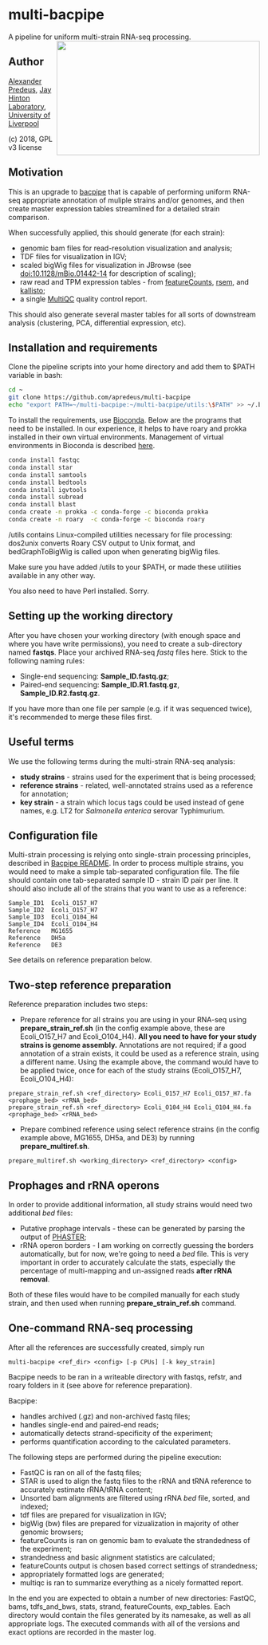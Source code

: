 # multi-bacpipe
A pipeline for uniform multi-strain RNA-seq processing.
<img align="right" width="407" height="229" src="http://static.bnr.bg/sites/en/music/publishingimages/630/12-06-21-81065_2.jpg">

## Author
[Alexander Predeus](https://www.researchgate.net/profile/Alexander_Predeus), [Jay Hinton Laboratory](http://www.hintonlab.com/), [University of Liverpool](https://www.liverpool.ac.uk/)

(c) 2018, GPL v3 license

## Motivation
This is an upgrade to [bacpipe](https://github.com/apredeus/bacpipe) that is capable of performing uniform RNA-seq appropriate annotation of muliple strains and/or genomes, and then create master expression tables streamlined for a detailed strain comparison. 

When successfully applied, this should generate (for each strain):
* genomic bam files for read-resolution visualization and analysis;
* TDF files for visualization in IGV;
* scaled bigWig files for visualization in JBrowse (see [doi:10.1128/mBio.01442-14](http://mbio.asm.org/content/5/4/e01442-14.full) for description of scaling); 
* raw read and TPM expression tables - from [featureCounts](http://subread.sourceforge.net/), [rsem](https://deweylab.github.io/RSEM/), and [kallisto](https://pachterlab.github.io/kallisto/); 
* a single [MultiQC](http://multiqc.info/) quality control report.

This should also generate several master tables for all sorts of downstream analysis (clustering, PCA, differential expression, etc).

## Installation and requirements 
Clone the pipeline scripts into your home directory and add them to $PATH variable in bash: 

```bash
cd ~
git clone https://github.com/apredeus/multi-bacpipe
echo "export PATH=~/multi-bacpipe:~/multi-bacpipe/utils:\$PATH" >> ~/.bashrc
```

To install the requirements, use [Bioconda](https://bioconda.github.io/). Below are the programs that need to be installed. In our experience, it helps to have roary and prokka installed in their own virtual environments. Management of virtual environments in Bioconda is described [here](https://conda.io/docs/user-guide/tasks/manage-environments.html).

```bash 
conda install fastqc
conda install star
conda install samtools
conda install bedtools
conda install igvtools
conda install subread
conda install blast 
conda create -n prokka -c conda-forge -c bioconda prokka
conda create -n roary  -c conda-forge -c bioconda roary
```
/utils contains Linux-compiled utilities necessary for file processing: dos2unix converts Roary CSV output to Unix format, and bedGraphToBigWig is called upon when generating bigWig files. 

Make sure you have added /utils to your $PATH, or made these utilities available in any other way. 

You also need to have Perl installed. Sorry. 

## Setting up the working directory
After you have chosen your working directory (with enough space and where you have write permissions), you need to create a sub-directory named **fastqs**. 
Place your archived RNA-seq *fastq* files here. Stick to the following naming rules: 

* Single-end sequencing: **Sample_ID.fastq.gz**; 
* Paired-end sequencing: **Sample_ID.R1.fastq.gz**, **Sample_ID.R2.fastq.gz**. 

If you have more than one file per sample (e.g. if it was sequenced twice), it's recommended to merge these files first.

## Useful terms
We use the following terms during the multi-strain RNA-seq analysis: 
* **study strains** - strains used for the experiment that is being processed;
* **reference strains** - related, well-annotated strains used as a reference for annotation; 
* **key strain** - a strain which locus tags could be used instead of gene names, e.g. LT2 for *Salmonella enterica* serovar Typhimurium. 

## Configuration file
Multi-strain processing is relying onto single-strain processing principles, described in [Bacpipe README](https://github.com/apredeus/bacpipe). In order to process multiple strains, you would need to make a simple tab-separated configuration file. The file should contain one tab-separated sample ID - strain ID pair per line. It should also include all of the strains that you want to use as a reference: 

```
Sample_ID1	Ecoli_O157_H7
Sample_ID2	Ecoli_O157_H7
Sample_ID3	Ecoli_O104_H4
Sample_ID4	Ecoli_O104_H4
Reference	MG1655
Reference	DH5a
Reference	DE3
```

See details on reference preparation below. 

## Two-step reference preparation
Reference preparation includes two steps: 
* Prepare reference for all strains you are using in your RNA-seq using **prepare_strain_ref.sh** (in the config example above, these are Ecoli_O157_H7 and Ecoli_O104_H4). **All you need to have for your study strains is genome assembly.** Annotations are not required; if a good annotation of a strain exists, it could be used as a reference strain, using a different name. Using the example above, the command would have to be applied twice, once for each of the study strains (Ecoli_O157_H7, Ecoli_O104_H4):

```
prepare_strain_ref.sh <ref_directory> Ecoli_O157_H7 Ecoli_O157_H7.fa <prophage_bed> <rRNA_bed>
prepare_strain_ref.sh <ref_directory> Ecoli_O104_H4 Ecoli_O104_H4.fa <prophage_bed> <rRNA_bed>
```

* Prepare combined reference using select reference strains (in the config example above, MG1655, DH5a, and DE3) by running **prepare_multiref.sh**. 

`prepare_multiref.sh <working_directory> <ref_directory> <config>` 


## Prophages and rRNA operons
In order to provide additional information, all study strains would need two additional *bed* files:
* Putative prophage intervals - these can be generated by parsing the output of [PHASTER](http://phaster.ca/); 
* rRNA operon borders - I am working on correctly guessing the borders automatically, but for now, we're going to need a *bed* file. This is very important in order to accurately calculate the stats, especially the percentage of multi-mapping and un-assigned reads **after rRNA removal**.

Both of these files would have to be compiled manually for each study strain, and then used when running **prepare_strain_ref.sh** command.

## One-command RNA-seq processing
After all the references are successfully created, simply run 

`multi-bacpipe <ref_dir> <config> [-p CPUs] [-k key_strain]`

Bacpipe needs to be ran in a writeable directory with fastqs, refstr, and roary folders in it (see above for reference preparation). 

Bacpipe:
* handles archived (.gz) and non-archived fastq files; 
* handles single-end and paired-end reads; 
* automatically detects strand-specificity of the experiment; 
* performs quantification according to the calculated parameters. 

The following steps are performed during the pipeline execution: 
* FastQC is ran on all of the fastq files; 
* STAR is used to align the fastq files to the rRNA and tRNA reference to accurately estimate rRNA/tRNA content; 
* Unsorted bam alignments are filtered using rRNA *bed* file, sorted, and indexed; 
* tdf files are prepared for visualization in IGV; 
* bigWig (bw) files are prepared for vizualization in majority of other genomic browsers; 
* featureCounts is ran on genomic bam to evaluate the strandedness of the experiment; 
* strandedness and basic alignment statistics are calculated; 
* featureCounts output is chosen based correct settings of strandedness; 
* appropriately formatted logs are generated; 
* multiqc is ran to summarize everything as a nicely formatted report. 
    
In the end you are expected to obtain a number of new directories: FastQC, bams, tdfs_and_bws, stats, strand, featureCounts, exp_tables. Each directory would contain the files generated by its namesake, as well as all appropriate logs. The executed commands with all of the versions and exact options are recorded in the master log. 
    
    
